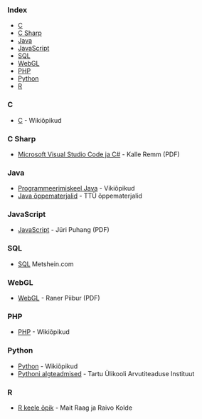 ### Index

* [C](#c)
* [C Sharp](#c-sharp)
* [Java](#java)
* [JavaScript](#javascript)
* [SQL](#sql)
* [WebGL](#webgl)
* [PHP](#php)
* [Python](#python)
* [R](#r)




### C

* [C](https://et.wikibooks.org/wiki/Programmeerimiskeel_C) - Wikiõpikud



### C Sharp

* [Microsoft Visual Studio Code ja C#](https://digiarhiiv.ut.ee/Ained/Doc/VFailid/CSharp_ja_VS.pdf) - Kalle Remm (PDF)




### Java

* [Programmeerimiskeel Java](https://et.wikibooks.org/wiki/Programmeerimiskeel_Java) - Vikiõpikud
* [Java õppematerjalid](https://ained.ttu.ee/javadoc/index.html) - TTÜ õppematerjalid


### JavaScript

* [JavaScript](http://puhang.tpt.edu.ee/raamatud/JavaScript_konspekt.pdf) - Jüri Puhang (PDF)


### SQL

* [SQL](https://www.metshein.com/unit/sql-paringukeel/) Metshein.com


### WebGL

* [WebGL](http://www.cs.tlu.ee/teemaderegister/get_file.php?id=351) - Raner Piibur (PDF)


### PHP

* [PHP](https://et.wikibooks.org/wiki/PHP) - Wikiõpikud



### Python

* [Python](https://et.wikibooks.org/wiki/Python) - Wikiõpikud
* [Pythoni algteadmised](https://courses.cs.ut.ee/MTAT.03.100/2012_fall/uploads/opik/00_eessona.html) - Tartu Ülikooli Arvutiteaduse Instituut

### R

* [R keele õpik](https://andmeteadus.github.io/2015/rakendustarkvara_R/) - Mait Raag ja Raivo Kolde 

